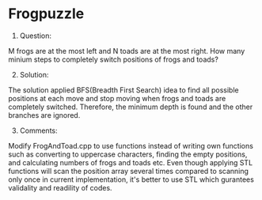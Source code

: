 # Frogpuzzle #

1) Question: 

M frogs are at the most left and N toads are at the most right. How many minium steps to completely switch positions of frogs and toads? 

2) Solution:

The solution applied BFS(Breadth First Search) idea to find all possible positions at each move and stop moving when frogs and toads are completely switched. Therefore, the minimum depth is found and the other branches are ignored.  

3) Comments:

Modify FrogAndToad.cpp to use <algorithm> functions instead of writing own functions such as converting to uppercase characters, finding the empty positions, and calculating numbers of frogs and toads etc. Even though applying STL functions will scan the position array several times compared to scanning only once in current implementation, it's better to use STL which gurantees validality and readility of codes.  
